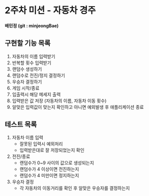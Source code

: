 # 2주차 미션 - 자동차 경주
#### 배민정 (git : minjeongBae)

## 구현할 기능 목록

1) 자동차의 이름 입력받기
2) 반복할 횟수 입력받기
3) 랜덤수 생성하기
4) 랜덤수로 전진/정지 결정하기
5) 우승자 결정하기
6) 게임 시작/종료
7) 입출력시 해당 메세지 출력
8) 입력받은 값 저장 (자동차의 이름, 자동차 이동 횟수)
9) 알맞은 입력값이 맞는지 확인하고 아니면 예외발생 후 애플리케이션 종료

## 테스트 목록
1) 자동차 이름 입력
   - 잘못된 입력시 예외처리
   - 입력받은대로 잘 저장되었는지 확인
2) 전진/종료
   - 랜덤수가 0~9 사이의 값으로 생성되는지
   - 랜덤수가 4 이상이면 전진하는지
   - 랜덤수가 4 미만이면 정지하는지
3) 우승자 결정
   - 각 자동차의 이동거리를 확인 후 알맞은 우승자를 결정하는지